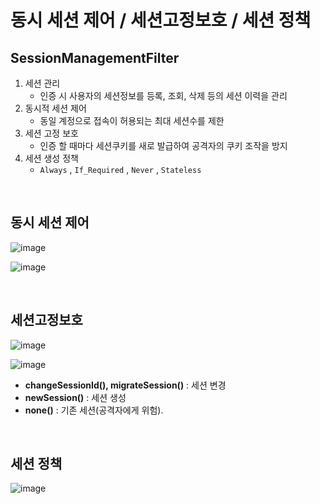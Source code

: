 # 동시 세션 제어 / 세션고정보호 / 세션 정책

## SessionManagementFilter

1. 세션 관리
   * 인증 시 사용자의 세션정보를 등록, 조회, 삭제 등의 세션 이력을 관리
2. 동시적 세션 제어
   * 동일 계정으로 접속이 허용되는 최대 세션수를 제한
3. 세션 고정 보호
   * 인증 할 때마다 세션쿠키를 새로 발급하여 공격자의 쿠키 조작을 방지
4. 세션 생성 정책
   * `Always` , `If_Required` , `Never` , `Stateless`

<br>

## 동시 세션 제어

![image](https://user-images.githubusercontent.com/43431081/89969628-d8916f80-dc91-11ea-9ee6-4187ad86ed49.png)

![image](https://user-images.githubusercontent.com/43431081/89969690-05de1d80-dc92-11ea-82b1-2f121ddb73db.png)

<br>

## 세션고정보호

![image](https://user-images.githubusercontent.com/43431081/89969652-ee069980-dc91-11ea-9bf9-ed7a8b598375.png)

![image](https://user-images.githubusercontent.com/43431081/89969728-18585700-dc92-11ea-8232-63be3ef8a77c.png)

* **changeSessionId(), migrateSession()** : 세션 변경
* **newSession()** : 세션 생성
* **none()** : 기존 세션(공격자에게 위험).

<br>

## 세션 정책

![image](https://user-images.githubusercontent.com/43431081/89974764-ea2d4400-dc9e-11ea-971b-848640bb216c.png)